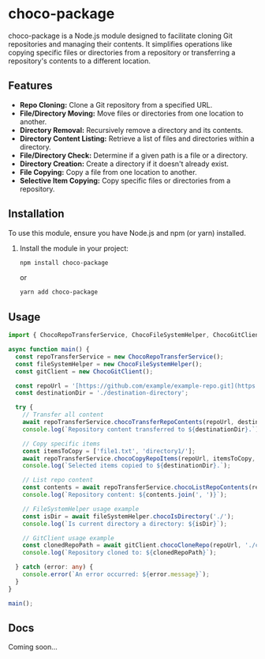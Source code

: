 # choco-package

choco-package is a Node.js module designed to facilitate cloning Git repositories and managing their contents. It simplifies operations like copying specific files or directories from a repository or transferring a repository's contents to a different location.

## Features

* **Repo Cloning:** Clone a Git repository from a specified URL.
* **File/Directory Moving:** Move files or directories from one location to another.
* **Directory Removal:** Recursively remove a directory and its contents.
* **Directory Content Listing:** Retrieve a list of files and directories within a directory.
* **File/Directory Check:** Determine if a given path is a file or a directory.
* **Directory Creation:** Create a directory if it doesn't already exist.
* **File Copying:** Copy a file from one location to another.
* **Selective Item Copying:** Copy specific files or directories from a repository.

## Installation

To use this module, ensure you have Node.js and npm (or yarn) installed.

1.  Install the module in your project:

    ```bash
    npm install choco-package
    ```

    or

    ```bash
    yarn add choco-package
    ```

## Usage

```typescript
import { ChocoRepoTransferService, ChocoFileSystemHelper, ChocoGitClient } from 'choco-package';

async function main() {
  const repoTransferService = new ChocoRepoTransferService();
  const fileSystemHelper = new ChocoFileSystemHelper();
  const gitClient = new ChocoGitClient();

  const repoUrl = '[https://github.com/example/example-repo.git](https://github.com/example/example-repo.git)';
  const destinationDir = './destination-directory';

  try {
    // Transfer all content
    await repoTransferService.chocoTransferRepoContents(repoUrl, destinationDir);
    console.log(`Repository content transferred to ${destinationDir}.`);

    // Copy specific items
    const itemsToCopy = ['file1.txt', 'directory1/'];
    await repoTransferService.chocoCopyRepoItems(repoUrl, itemsToCopy, destinationDir);
    console.log(`Selected items copied to ${destinationDir}.`);

    // List repo content
    const contents = await repoTransferService.chocoListRepoContents(repoUrl);
    console.log(`Repository content: ${contents.join(', ')}`);

    // FileSystemHelper usage example
    const isDir = await fileSystemHelper.chocoIsDirectory('./');
    console.log(`Is current directory a directory: ${isDir}`);

    // GitClient usage example
    const clonedRepoPath = await gitClient.chocoCloneRepo(repoUrl, './cloned-repo');
    console.log(`Repository cloned to: ${clonedRepoPath}`);

  } catch (error: any) {
    console.error(`An error occurred: ${error.message}`);
  }
}

main();
```

## Docs
Coming soon...
